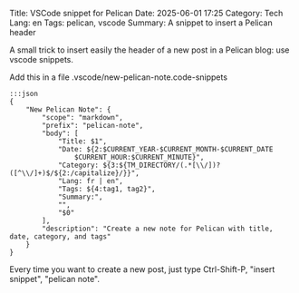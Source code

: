 Title: VSCode snippet for Pelican
Date: 2025-06-01 17:25
Category: Tech
Lang: en
Tags: pelican, vscode
Summary: A snippet to insert a Pelican header

A small trick to insert easily the header of a new post in a Pelican blog: use vscode snippets.

Add this in a file .vscode/new-pelican-note.code-snippets

    :::json
    {
        "New Pelican Note": {
            "scope": "markdown",
            "prefix": "pelican-note",
            "body": [
                "Title: $1",
                "Date: ${2:$CURRENT_YEAR-$CURRENT_MONTH-$CURRENT_DATE 
                    $CURRENT_HOUR:$CURRENT_MINUTE}",
                "Category: ${3:${TM_DIRECTORY/(.*[\\/])?([^\\/]+)$/${2:/capitalize}/}}",
                "Lang: fr | en",
                "Tags: ${4:tag1, tag2}",
                "Summary:",
                "",
                "$0"
            ],
            "description": "Create a new note for Pelican with title, date, category, and tags"
        }
    }

Every time you want to create a new post, just type Ctrl-Shift-P, "insert snippet", "pelican note".
